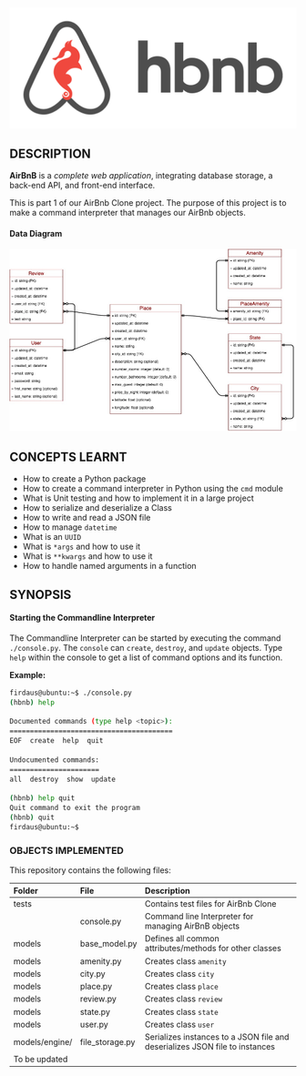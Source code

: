 ![AirBnB](assets/hbnb_logo.png)

## DESCRIPTION

**AirBnB** is a *complete web application*, integrating database storage, a back-end API, and front-end interface.

This is part 1 of our AirBnb Clone project. The purpose of this project is to make a command interpreter that manages our AirBnb objects.

#### Data Diagram

![data_diagram](assets/data_diagram.jpg)

## CONCEPTS LEARNT

-    How to create a Python package
-    How to create a command interpreter in Python using the `cmd` module
-    What is Unit testing and how to implement it in a large project
-    How to serialize and deserialize a Class
-    How to write and read a JSON file
-    How to manage `datetime`
-    What is an `UUID`
-    What is `*args` and how to use it
-    What is `**kwargs` and how to use it
-    How to handle named arguments in a function

## SYNOPSIS

#### Starting the Commandline Interpreter
The Commandline Interpreter can be started by executing the command `./console.py`. The `console` can `create`, `destroy`, and `update` objects. Type `help` within the console to get a list of command options and its function.

**Example:**
```bash
firdaus@ubuntu:~$ ./console.py
(hbnb) help

Documented commands (type help <topic>):
========================================
EOF  create  help  quit

Undocumented commands:
======================
all  destroy  show  update

(hbnb) help quit
Quit command to exit the program
(hbnb) quit
firdaus@ubuntu:~$
```
### OBJECTS IMPLEMENTED
This repository contains the following files:

| Folder | File | Description |
| :--- | :--- | :--- |
| tests |  | Contains test files for AirBnb Clone |
|  | console.py | Command line Interpreter for managing AirBnB objects |
| models | base_model.py | Defines all common attributes/methods for other classes |
| models | amenity.py | Creates class `amenity` |
| models | city.py | Creates class `city` |
| models | place.py | Creates class `place` |
| models | review.py | Creates class `review` |
| models | state.py | Creates class `state` |
| models | user.py | Creates class `user` |
| models/engine/ | file_storage.py | Serializes instances to a JSON file and deserializes JSON file to instances |
| To be updated |
